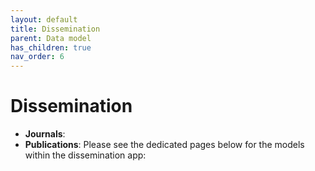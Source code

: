 ```yaml
---
layout: default
title: Dissemination
parent: Data model
has_children: true
nav_order: 6
---
```

# Dissemination
- __Journals__:
- __Publications__: 
Please see the dedicated pages below for the models within the dissemination app:


